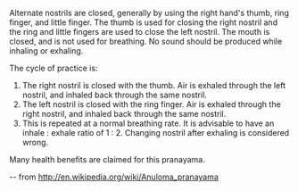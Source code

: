 Alternate nostrils are closed, generally by using the right hand's thumb, ring finger, and little finger. The thumb is used for closing the right nostril and the ring and little fingers are used to close the left nostril. The mouth is closed, and is not used for breathing. No sound should be produced while inhaling or exhaling.

The cycle of practice is:

1. The right nostril is closed with the thumb. Air is exhaled through the left nostril, and inhaled back through the same nostril.
2. The left nostril is closed with the ring finger. Air is exhaled through the right nostril, and inhaled back through the same nostril.
3. This is repeated at a normal breathing rate. It is advisable to have an inhale : exhale ratio of 1 : 2. Changing nostril after exhaling is considered wrong. 

Many health benefits are claimed for this pranayama.

-- from http://en.wikipedia.org/wiki/Anuloma_pranayama
